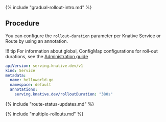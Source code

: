 {% include "gradual-rollout-intro.md" %}

## Procedure

You can configure the `rollout-duration` parameter per Knative Service or Route by using an annotation.

!!! tip
    For information about global, ConfigMap configurations for roll-out durations, see the [Administration guide](../../../admin/serving/rolling-out-latest-revision-configmap)

```yaml
apiVersion: serving.knative.dev/v1
kind: Service
metadata:
  name: helloworld-go
  namespace: default
  annotations:
    serving.knative.dev/rolloutDuration: "380s"
```

{% include "route-status-updates.md" %}

{% include "multiple-rollouts.md" %}
